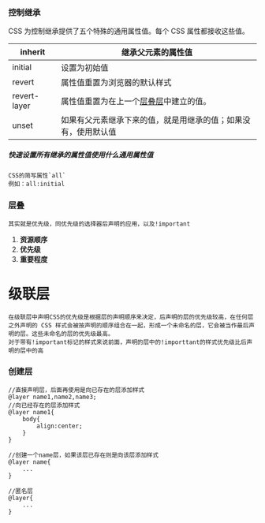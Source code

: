 ### 控制继承
CSS 为控制继承提供了五个特殊的通用属性值。每个 CSS 属性都接收这些值。

| inherit      | 继承父元素的属性值                                                                      |
| ------------ | ------------------------------------------------------------------------------ |
| initial      | 设置为初始值                                                                         |
| revert       | 属性值重置为浏览器的默认样式                                                                 |
| revert-layer | 属性值重置为在上一个[层叠层](https://developer.mozilla.org/zh-CN/docs/Web/CSS/@layer)中建立的值。 |
| unset        | 如果有父元素继承下来的值，就是用继承的值；如果没有，使用默认值                                                |
##### 快速设置所有继承的属性值使用什么通用属性值
	CSS的简写属性`all`
	例如：all:initial

### 层叠
	其实就是优先级，同优先级的选择器后声明的应用，以及!important
1. **资源顺序**
2. **优先级**
3. **重要程度**

# 级联层
	在级联层中声明CSS的优先级是根据层的声明顺序来决定，后声明的层的优先级较高，在任何层之外声明的 CSS 样式会被按声明的顺序组合在一起，形成一个未命名的层，它会被当作最后声明的层。这些未命名的层的优先级最高。
	对于带有!important标记的样式来说前面，声明的层中的!importtant的样式优先级比后声明的层中的高

### 创建层
```
//直接声明层，后面再使用是向已存在的层添加样式
@layer name1,name2,name3;
//向已经存在的层添加样式
@layer name1{
	body{
		align:center;
	}
}
```
```
//创建一个name层，如果该层已存在则是向该层添加样式
@layer name{
	...
}
```
```
//匿名层
@layer{
	...
}
```